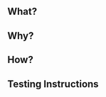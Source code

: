 <!-- Thanks for contributing to WordPress Playground tools! -->

## What?

<!-- In a few words, what is the PR actually doing? Include screenshots or screencasts if applicable -->

## Why?

<!-- Why is this PR necessary? What problem is it solving? Reference any existing previous issue(s) or PR(s), but please add a short summary here, too -->

## How?

<!-- How is your PR addressing the issue at hand? What are the implementation details? -->

## Testing Instructions

<!-- Please include step by step instructions on how to test this PR. -->
<!-- 1. Check out the branch. -->
<!-- 2. Run a command. -->
<!-- 3. etc. -->

